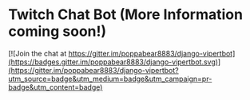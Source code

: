 # Twitch Chat Bot (More Information coming soon!)

[![Join the chat at https://gitter.im/poppabear8883/django-vipertbot](https://badges.gitter.im/poppabear8883/django-vipertbot.svg)](https://gitter.im/poppabear8883/django-vipertbot?utm_source=badge&utm_medium=badge&utm_campaign=pr-badge&utm_content=badge)